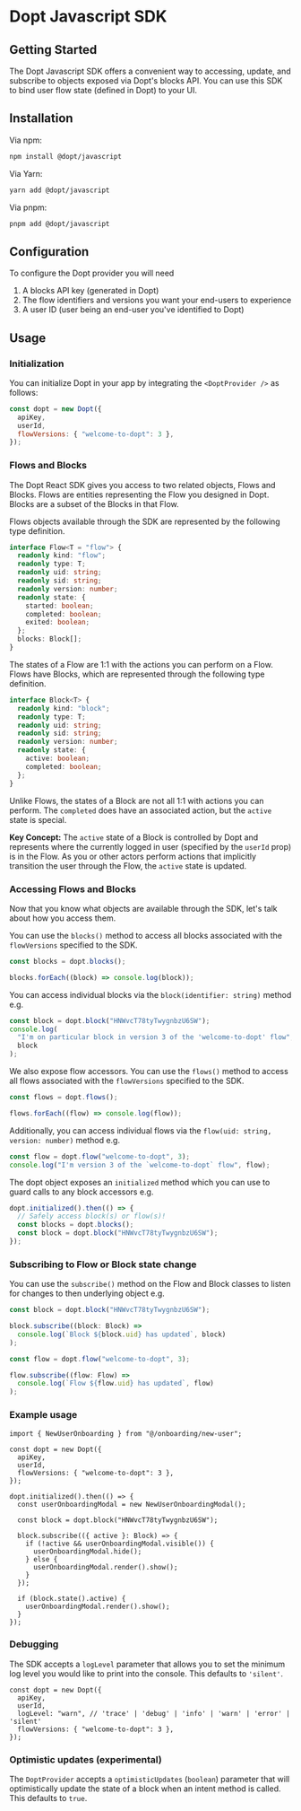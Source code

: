 # Dopt Javascript SDK

## Getting Started

The Dopt Javascript SDK offers a convenient way to accessing, update, and subscribe to objects exposed via Dopt's blocks API. You can use this SDK to bind user flow state (defined in Dopt) to your UI.

## Installation

Via npm:

```bash
npm install @dopt/javascript
```

Via Yarn:

```bash
yarn add @dopt/javascript
```

Via pnpm:

```bash
pnpm add @dopt/javascript
```

## Configuration

To configure the Dopt provider you will need

1. A blocks API key (generated in Dopt)
1. The flow identifiers and versions you want your end-users to experience
1. A user ID (user being an end-user you've identified to Dopt)

## Usage

### Initialization

You can initialize Dopt in your app by integrating the `<DoptProvider />` as follows:

```js
const dopt = new Dopt({
  apiKey,
  userId,
  flowVersions: { "welcome-to-dopt": 3 },
});
```

### Flows and Blocks

The Dopt React SDK gives you access to two related objects, Flows and Blocks. Flows are entities representing the Flow you designed in Dopt. Blocks are a subset of the Blocks in that Flow.

Flows objects available through the SDK are represented by the following type definition.

```ts
interface Flow<T = "flow"> {
  readonly kind: "flow";
  readonly type: T;
  readonly uid: string;
  readonly sid: string;
  readonly version: number;
  readonly state: {
    started: boolean;
    completed: boolean;
    exited: boolean;
  };
  blocks: Block[];
}
```

The states of a Flow are 1:1 with the actions you can perform on a Flow. Flows have Blocks, which are represented through the following type definition.

```ts
interface Block<T> {
  readonly kind: "block";
  readonly type: T;
  readonly uid: string;
  readonly sid: string;
  readonly version: number;
  readonly state: {
    active: boolean;
    completed: boolean;
  };
}
```

Unlike Flows, the states of a Block are not all 1:1 with actions you can perform. The `completed` does have an associated action, but the `active` state is special.

**Key Concept:** The `active` state of a Block is controlled by Dopt and represents where the currently logged in user (specified by the `userId` prop) is in the Flow. As you or other actors perform actions that implicitly transition the user through the Flow, the `active` state is updated.

### Accessing Flows and Blocks

Now that you know what objects are available through the SDK, let's talk about how you access them.

You can use the `blocks()` method to access all blocks associated with the `flowVersions` specified to the SDK.

```js
const blocks = dopt.blocks();

blocks.forEach((block) => console.log(block));
```

You can access individual blocks via the `block(identifier: string)` method e.g.

```js
const block = dopt.block("HNWvcT78tyTwygnbzU6SW");
console.log(
  "I'm on particular block in version 3 of the 'welcome-to-dopt' flow",
  block
);
```

We also expose flow accessors. You can use the `flows()` method to access all flows associated with the `flowVersions` specified to the SDK.

```js
const flows = dopt.flows();

flows.forEach((flow) => console.log(flow));
```

Additionally, you can access individual flows via the `flow(uid: string, version: number)` method e.g.

```js
const flow = dopt.flow("welcome-to-dopt", 3);
console.log("I'm version 3 of the `welcome-to-dopt` flow", flow);
```

The dopt object exposes an `initialized` method which you can use to guard calls to any block accessors e.g.

```js
dopt.initialized().then(() => {
  // Safely access block(s) or flow(s)!
  const blocks = dopt.blocks();
  const block = dopt.block("HNWvcT78tyTwygnbzU6SW");
});
```

### Subscribing to Flow or Block state change

You can use the `subscribe()` method on the Flow and Block classes to listen for changes to then underlying object e.g.

```js
const block = dopt.block("HNWvcT78tyTwygnbzU6SW");

block.subscribe((block: Block) =>
  console.log(`Block ${block.uid} has updated`, block)
);
```

```js
const flow = dopt.flow("welcome-to-dopt", 3);

flow.subscribe((flow: Flow) =>
  console.log(`Flow ${flow.uid} has updated`, flow)
);
```

### Example usage

```tsx
import { NewUserOnboarding } from "@/onboarding/new-user";

const dopt = new Dopt({
  apiKey,
  userId,
  flowVersions: { "welcome-to-dopt": 3 },
});

dopt.initialized().then(() => {
  const userOnboardingModal = new NewUserOnboardingModal();

  const block = dopt.block("HNWvcT78tyTwygnbzU6SW");

  block.subscribe(({ active }: Block) => {
    if (!active && userOnboardingModal.visible()) {
      userOnboardingModal.hide();
    } else {
      userOnboardingModal.render().show();
    }
  });

  if (block.state().active) {
    userOnboardingModal.render().show();
  }
});
```

### Debugging

The SDK accepts a `logLevel` parameter that allows you to set the minimum log level you would like to print into the console. This defaults to `'silent'`.

```tsx
const dopt = new Dopt({
  apiKey,
  userId,
  logLevel: "warn", // 'trace' | 'debug' | 'info' | 'warn' | 'error' | 'silent'
  flowVersions: { "welcome-to-dopt": 3 },
});
```

### Optimistic updates (experimental)

The `DoptProvider` accepts a `optimisticUpdates` (`boolean`) parameter that will optimistically update the state of a block when an intent method is called. This defaults to `true`.
